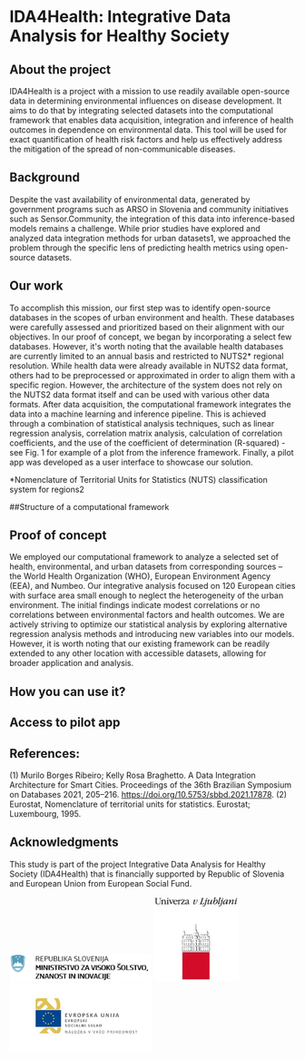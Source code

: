 # IDA4Health: Integrative Data Analysis for Healthy Society

## About the project
IDA4Health is a project with a mission to use readily available open-source data in determining environmental influences on disease development. It aims to do that by integrating selected datasets into the computational framework that enables data acquisition, integration and inference of health outcomes in dependence on environmental data. This tool will be used for exact quantification of health risk factors and help us effectively address the mitigation of the spread of non-communicable diseases.

## Background
Despite the vast availability of environmental data, generated by government programs such as ARSO in Slovenia and community initiatives such as Sensor.Community, the integration of this data into inference-based models remains a challenge. While prior studies have explored and analyzed data integration methods for urban datasets1, we approached the problem through the specific lens of predicting health metrics using open-source datasets.

## Our work
To accomplish this mission, our first step was to identify open-source databases in the scopes of urban environment and health. These databases were carefully assessed and prioritized based on their alignment with our objectives. In our proof of concept, we began by incorporating a select few databases. However, it's worth noting that the available health databases are currently limited to an annual basis and restricted to NUTS2* regional resolution. While health data were already available in NUTS2 data format, others had to be preprocessed or approximated in order to align them with a specific region. However, the architecture of the system does not rely on the NUTS2 data format itself and can be used with various other data formats. After data acquisition, the computational framework integrates the data into a machine learning and inference pipeline. This is achieved through a combination of statistical analysis techniques, such as linear regression analysis, correlation matrix analysis, calculation of correlation coefficients, and the use of the coefficient of determination (R-squared) - see Fig. 1 for example of a plot from the inference framework. Finally, a pilot app was developed as a user interface to showcase our solution.

*Nomenclature of Territorial Units for Statistics (NUTS) classification system for regions2

##Structure of a computational framework


## Proof of concept
We employed our computational framework to analyze a selected set of health, environmental, and urban datasets from corresponding sources – the World Health Organization (WHO), European Environment Agency (EEA), and Numbeo. Our integrative analysis focused on 120 European cities with surface area small enough to neglect the heterogeneity of the urban environment. The initial findings indicate modest correlations or no correlations between environmental factors and health outcomes. We are actively striving to optimize our statistical analysis by exploring alternative regression analysis methods and introducing new variables into our models. However, it is worth noting that our existing framework can be readily extended to any other location with accessible datasets, allowing for broader application and analysis.

## How you can use it?

## Access to pilot app

## References:
(1)   Murilo Borges Ribeiro; Kelly Rosa Braghetto. A Data Integration Architecture for Smart Cities. Proceedings of the 36th Brazilian Symposium on Databases 2021, 205–216. https://doi.org/10.5753/sbbd.2021.17878.
(2)   Eurostat, Nomenclature of territorial units for statistics. Eurostat; Luxembourg, 1995.


## Acknowledgments

This study is part of the project Integrative Data Analysis for Healthy Society (IDA4Health) that is financially supported by Republic of Slovenia and European Union from European Social Fund. 

<img src="logos\MVSZI.png" width=250> <img src="logos\UNILJ.jpg" width=150> <img src="logos\ESS.jpg" width=250>


